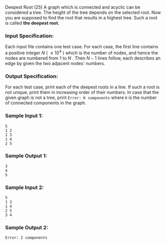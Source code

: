 Deepest Root (25)
A graph which is connected and acyclic can be considered a tree. The height of
the tree depends on the selected root. Now you are supposed to find the root
that results in a highest tree. Such a root is called **the deepest root**.

### Input Specification:

Each input file contains one test case. For each case, the first line contains
a positive integer $N$ ( $\le 10^4$ ) which is the number of nodes, and hence
the nodes are numbered from 1 to $N$ . Then $N-1$ lines follow, each describes
an edge by given the two adjacent nodes' numbers.

### Output Specification:

For each test case, print each of the deepest roots in a line. If such a root
is not unique, print them in increasing order of their numbers. In case that
the given graph is not a tree, print `Error: K components` where `K` is the
number of connected components in the graph.

### Sample Input 1:

    
    
    5
    1 2
    1 3
    1 4
    2 5
    

### Sample Output 1:

    
    
    3
    4
    5
    

### Sample Input 2:

    
    
    5
    1 3
    1 4
    2 5
    3 4
    

### Sample Output 2:

    
    
    Error: 2 components
    

